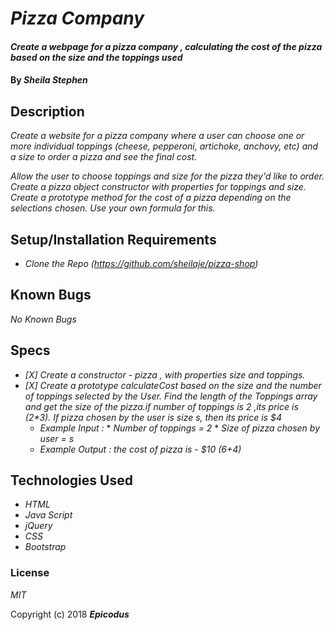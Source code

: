# _Pizza Company_

#### _Create a webpage for a pizza company , calculating the cost of the pizza based on the size and the toppings used_

#### By _**Sheila Stephen**_

## Description

_Create a website for a pizza company where a user can choose one or more individual toppings (cheese, pepperoni, artichoke, anchovy, etc) and a size to order a pizza and see the final cost._

_Allow the user to choose toppings and size for the pizza they'd like to order.
Create a pizza object constructor with properties for toppings and size.
Create a prototype method for the cost of a pizza depending on the selections chosen. Use your own formula for this._

## Setup/Installation Requirements

* _Clone the Repo (https://github.com/sheilaje/pizza-shop)_

## Known Bugs

_No Known Bugs_

## Specs

* _[X] Create a constructor - pizza , with properties size and toppings._
* _[X] Create a prototype calculateCost based on the size and the number of toppings selected by the User. Find the length of the Toppings array and get the size of the pizza.if number of toppings is 2 ,its price is (2*3). If pizza chosen by the user is size s, then its price is $4_
    * _Example Input :_
                  * _Number of toppings = 2_
                  * _Size of pizza chosen by user = s_
    * _Example Output : the cost of pizza is - $10 (6+4)_

## Technologies Used

* _HTML_
* _Java Script_
* _jQuery_
* _CSS_
* _Bootstrap_

### License

*MIT*

Copyright (c) 2018 **_Epicodus_**
